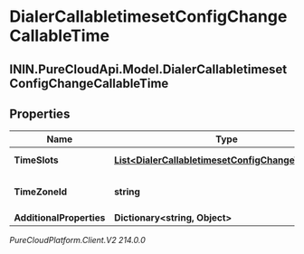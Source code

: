 # DialerCallabletimesetConfigChangeCallableTime

## ININ.PureCloudApi.Model.DialerCallabletimesetConfigChangeCallableTime

## Properties

|Name | Type | Description | Notes|
|------------ | ------------- | ------------- | -------------|
| **TimeSlots** | [**List&lt;DialerCallabletimesetConfigChangeTimeSlot&gt;**](DialerCallabletimesetConfigChangeTimeSlot) | The time slots | [optional] |
| **TimeZoneId** | **string** | The ISO ID for the timezone | [optional] |
| **AdditionalProperties** | **Dictionary&lt;string, Object&gt;** |  | [optional] |



_PureCloudPlatform.Client.V2 214.0.0_
